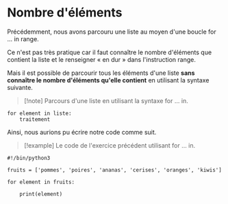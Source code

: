 # Nombre d'éléments

Précédemment, nous avons parcouru une liste au moyen d'une boucle for ... in range.

Ce n'est pas très pratique car il faut connaître le nombre d'éléments que contient la liste et le renseigner « en dur » dans l'instruction range.

Mais il est possible de parcourir tous les éléments d'une liste **sans connaître le nombre d'éléments qu'elle contient** en utilisant la syntaxe suivante.

>[!note] Parcours d'une liste en utilisant la syntaxe for ... in.
```
for element in liste:
    traitement
```

Ainsi, nous aurions pu écrire notre code comme suit.

>[!example] Le code de l'exercice précédent utilisant for ... in.
```
#!/bin/python3

fruits = ['pommes', 'poires', 'ananas', 'cerises', 'oranges', 'kiwis']

for element in fruits:

    print(element)
```

